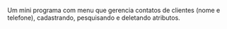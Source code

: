 Um mini programa com menu que gerencia contatos de clientes (nome e telefone), cadastrando, pesquisando e deletando atributos. 